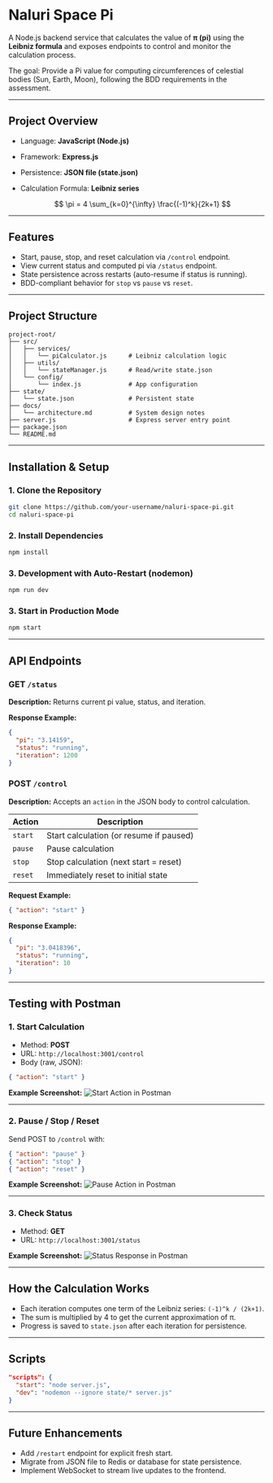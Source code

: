 # Naluri Space Pi

A Node.js backend service that calculates the value of **π (pi)** using the **Leibniz formula** and exposes endpoints to control and monitor the calculation process.

The goal: Provide a Pi value for computing circumferences of celestial bodies (Sun, Earth, Moon), following the BDD requirements in the assessment.

---

## **Project Overview**

* Language: **JavaScript (Node.js)**
* Framework: **Express.js**
* Persistence: **JSON file (state.json)**
* Calculation Formula: **Leibniz series**

  $$
  \pi = 4 \sum_{k=0}^{\infty} \frac{(-1)^k}{2k+1}
  $$

---

## **Features**

* Start, pause, stop, and reset calculation via `/control` endpoint.
* View current status and computed pi via `/status` endpoint.
* State persistence across restarts (auto-resume if status is running).
* BDD-compliant behavior for `stop` vs `pause` vs `reset`.

---

## **Project Structure**

```
project-root/
├── src/
│   ├── services/
│   │   └── piCalculator.js      # Leibniz calculation logic
│   ├── utils/
│   │   └── stateManager.js      # Read/write state.json
│   └── config/
│       └── index.js             # App configuration
├── state/
│   └── state.json               # Persistent state
├── docs/
│   └── architecture.md          # System design notes
├── server.js                    # Express server entry point
├── package.json
└── README.md
```

---

## **Installation & Setup**

### 1. Clone the Repository

```bash
git clone https://github.com/your-username/naluri-space-pi.git
cd naluri-space-pi
```

### 2. Install Dependencies

```bash
npm install
```

### 3. Development with Auto-Restart (nodemon)

```bash
npm run dev
```

### 3. Start in Production Mode

```bash
npm start
```

---

## **API Endpoints**

### **GET** `/status`

**Description:** Returns current pi value, status, and iteration.

**Response Example:**

```json
{
  "pi": "3.14159",
  "status": "running",
  "iteration": 1200
}
```

### **POST** `/control`

**Description:** Accepts an `action` in the JSON body to control calculation.

| Action  | Description                             |
| ------- | --------------------------------------- |
| `start` | Start calculation (or resume if paused) |
| `pause` | Pause calculation                       |
| `stop`  | Stop calculation (next start = reset)   |
| `reset` | Immediately reset to initial state      |

**Request Example:**

```json
{ "action": "start" }
```

**Response Example:**

```json
{
  "pi": "3.0418396",
  "status": "running",
  "iteration": 10
}
```

---

## **Testing with Postman**

### 1. **Start Calculation**

* Method: **POST**
* URL: `http://localhost:3001/control`
* Body (raw, JSON):

```json
{ "action": "start" }
```

**Example Screenshot:**
![Start Action in Postman](docs/screenshots/start-postman.png)

---

### 2. **Pause / Stop / Reset**

Send POST to `/control` with:

```json
{ "action": "pause" }
{ "action": "stop" }
{ "action": "reset" }
```

**Example Screenshot:**
![Pause Action in Postman](docs/screenshots/stop-postman.png)

---

### 3. **Check Status**

* Method: **GET**
* URL: `http://localhost:3001/status`

**Example Screenshot:**
![Status Response in Postman](docs/screenshots/status-postman.png)

---

## **How the Calculation Works**

* Each iteration computes one term of the Leibniz series: `(-1)^k / (2k+1)`.
* The sum is multiplied by 4 to get the current approximation of π.
* Progress is saved to `state.json` after each iteration for persistence.

---

## **Scripts**

```json
"scripts": {
  "start": "node server.js",
  "dev": "nodemon --ignore state/* server.js"
}
```

---

## **Future Enhancements**

* Add `/restart` endpoint for explicit fresh start.
* Migrate from JSON file to Redis or database for state persistence.
* Implement WebSocket to stream live updates to the frontend.